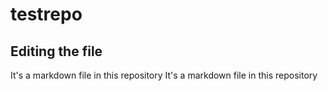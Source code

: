 # testrepo
## Editing the file
It's a markdown file in this repository
It's a markdown file in this repository
